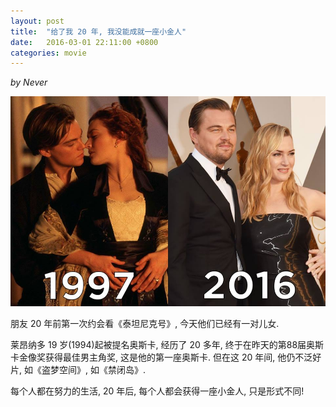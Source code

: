 ```yaml
---
layout: post
title:  "给了我 20 年, 我没能成就一座小金人"
date:   2016-03-01 22:11:00 +0800
categories: movie
---
```


*by Never*

<img src="/assets/images/Leonardo_20year.jpg">

朋友 20 年前第一次约会看《泰坦尼克号》, 今天他们已经有一对儿女.

莱昂纳多 19 岁(1994)起被提名奥斯卡, 经历了 20 多年, 终于在昨天的第88届奥斯卡金像奖获得最佳男主角奖, 这是他的第一座奥斯卡. 但在这 20 年间, 他仍不泛好片, 如《盗梦空间》, 如《禁闭岛》.

每个人都在努力的生活, 20 年后, 每个人都会获得一座小金人, 只是形式不同!